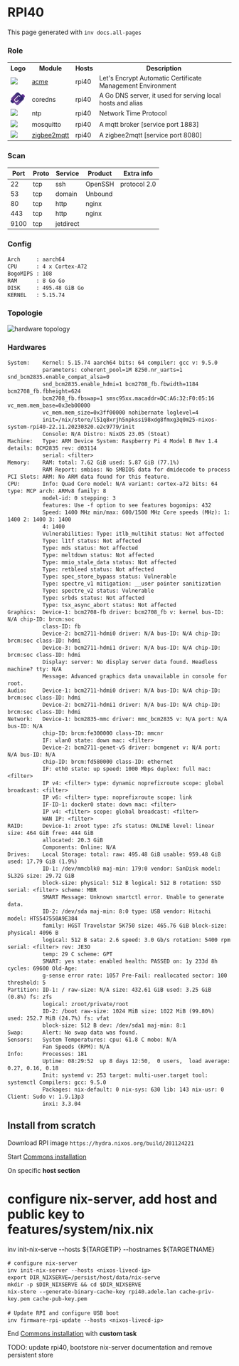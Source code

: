# RPI40

This page generated with `inv docs.all-pages`

[comment]: (>>HOSTINFOS)

### Role

<table>
    <tr>
        <th>Logo</th>
        <th>Module</th>
        <th>Hosts</th>
        <th>Description</th>
    </tr><tr>
            <td><a href="../acme.md"><img width="32" src="https://www.kevinsubileau.fr/wp-content/uploads/2016/03/letsencrypt-logo-pad.png"></a></td>
            <td><a href="../acme.md">acme</a></td>
            <td>rpi40</td>
        <td>Let's Encrypt Automatic Certificate Management Environment</td>
        <tr>
            <td><img width="32" src="https://raw.githubusercontent.com/coredns/logo/master/Icon/CoreDNS_Colour_Icon.png"></td>
            <td>coredns</td>
            <td>rpi40</td>
        <td>A Go DNS server, it used for serving local hosts and alias</td>
        <tr>
            <td><img width="32" src="https://freesvg.org/img/ftntp-client.png"></td>
            <td>ntp</td>
            <td>rpi40</td>
        <td>Network Time Protocol</td>
        <tr>
            <td><img width="32" src="https://developer.community.boschrexroth.com/t5/image/serverpage/image-id/13467i19FDFA6E5DC7C260?v=v2"></td>
            <td>mosquitto</td>
            <td>rpi40</td>
        <td>A mqtt broker [service port 1883]</td>
        <tr>
            <td><a href="../zigbee2mqtt.md"><img width="32" src="https://www.zigbee2mqtt.io/logo.png"></a></td>
            <td><a href="../zigbee2mqtt.md">zigbee2mqtt</a></td>
            <td>rpi40</td>
        <td>A zigbee2mqtt [service port 8080]</td>
        </table>

### Scan

| Port | Proto | Service   | Product | Extra info   |
| ---- | ----- | --------- | ------- | ------------ |
| 22   | tcp   | ssh       | OpenSSH | protocol 2.0 |
| 53   | tcp   | domain    | Unbound |              |
| 80   | tcp   | http      | nginx   |              |
| 443  | tcp   | http      | nginx   |              |
| 9100 | tcp   | jetdirect |         |              |

### Config

```text
Arch     : aarch64
CPU      : 4 x Cortex-A72
BogoMIPS : 108
RAM      : 8 Go Go
DISK     : 495.48 GiB Go
KERNEL   : 5.15.74
```

### Topologie

![hardware topology](https://raw.githubusercontent.com/badele/nix-homelab/master/docs/hosts/rpi40/topologie.svg)

### Hardwares

```
System:    Kernel: 5.15.74 aarch64 bits: 64 compiler: gcc v: 9.5.0
           parameters: coherent_pool=1M 8250.nr_uarts=1 snd_bcm2835.enable_compat_alsa=0
           snd_bcm2835.enable_hdmi=1 bcm2708_fb.fbwidth=1184 bcm2708_fb.fbheight=624
           bcm2708_fb.fbswap=1 smsc95xx.macaddr=DC:A6:32:F0:05:16 vc_mem.mem_base=0x3eb00000
           vc_mem.mem_size=0x3ff00000 nohibernate loglevel=4
           init=/nix/store/l51q8xrjh5npkssi98xdg8fmxg3q0m25-nixos-system-rpi40-22.11.20230320.e2c9779/init
           Console: N/A Distro: NixOS 23.05 (Stoat)
Machine:   Type: ARM Device System: Raspberry Pi 4 Model B Rev 1.4 details: BCM2835 rev: d03114
           serial: <filter>
Memory:    RAM: total: 7.62 GiB used: 5.87 GiB (77.1%)
           RAM Report: smbios: No SMBIOS data for dmidecode to process
PCI Slots: ARM: No ARM data found for this feature.
CPU:       Info: Quad Core model: N/A variant: cortex-a72 bits: 64 type: MCP arch: ARMv8 family: 8
           model-id: 0 stepping: 3
           features: Use -f option to see features bogomips: 432
           Speed: 1400 MHz min/max: 600/1500 MHz Core speeds (MHz): 1: 1400 2: 1400 3: 1400
           4: 1400
           Vulnerabilities: Type: itlb_multihit status: Not affected
           Type: l1tf status: Not affected
           Type: mds status: Not affected
           Type: meltdown status: Not affected
           Type: mmio_stale_data status: Not affected
           Type: retbleed status: Not affected
           Type: spec_store_bypass status: Vulnerable
           Type: spectre_v1 mitigation: __user pointer sanitization
           Type: spectre_v2 status: Vulnerable
           Type: srbds status: Not affected
           Type: tsx_async_abort status: Not affected
Graphics:  Device-1: bcm2708-fb driver: bcm2708_fb v: kernel bus-ID: N/A chip-ID: brcm:soc
           class-ID: fb
           Device-2: bcm2711-hdmi0 driver: N/A bus-ID: N/A chip-ID: brcm:soc class-ID: hdmi
           Device-3: bcm2711-hdmi1 driver: N/A bus-ID: N/A chip-ID: brcm:soc class-ID: hdmi
           Display: server: No display server data found. Headless machine? tty: N/A
           Message: Advanced graphics data unavailable in console for root.
Audio:     Device-1: bcm2711-hdmi0 driver: N/A bus-ID: N/A chip-ID: brcm:soc class-ID: hdmi
           Device-2: bcm2711-hdmi1 driver: N/A bus-ID: N/A chip-ID: brcm:soc class-ID: hdmi
Network:   Device-1: bcm2835-mmc driver: mmc_bcm2835 v: N/A port: N/A bus-ID: N/A
           chip-ID: brcm:fe300000 class-ID: mmcnr
           IF: wlan0 state: down mac: <filter>
           Device-2: bcm2711-genet-v5 driver: bcmgenet v: N/A port: N/A bus-ID: N/A
           chip-ID: brcm:fd580000 class-ID: ethernet
           IF: eth0 state: up speed: 1000 Mbps duplex: full mac: <filter>
           IP v4: <filter> type: dynamic noprefixroute scope: global broadcast: <filter>
           IP v6: <filter> type: noprefixroute scope: link
           IF-ID-1: docker0 state: down mac: <filter>
           IP v4: <filter> scope: global broadcast: <filter>
           WAN IP: <filter>
RAID:      Device-1: zroot type: zfs status: ONLINE level: linear size: 464 GiB free: 444 GiB
           allocated: 20.3 GiB
           Components: Online: N/A
Drives:    Local Storage: total: raw: 495.48 GiB usable: 959.48 GiB used: 17.79 GiB (1.9%)
           ID-1: /dev/mmcblk0 maj-min: 179:0 vendor: SanDisk model: SL32G size: 29.72 GiB
           block-size: physical: 512 B logical: 512 B rotation: SSD serial: <filter> scheme: MBR
           SMART Message: Unknown smartctl error. Unable to generate data.
           ID-2: /dev/sda maj-min: 8:0 type: USB vendor: Hitachi model: HTS547550A9E384
           family: HGST Travelstar 5K750 size: 465.76 GiB block-size: physical: 4096 B
           logical: 512 B sata: 2.6 speed: 3.0 Gb/s rotation: 5400 rpm serial: <filter> rev: JE3O
           temp: 29 C scheme: GPT
           SMART: yes state: enabled health: PASSED on: 1y 233d 8h cycles: 69600 Old-Age:
           g-sense error rate: 1057 Pre-Fail: reallocated sector: 100 threshold: 5
Partition: ID-1: / raw-size: N/A size: 432.61 GiB used: 3.25 GiB (0.8%) fs: zfs
           logical: zroot/private/root
           ID-2: /boot raw-size: 1024 MiB size: 1022 MiB (99.80%) used: 252.7 MiB (24.7%) fs: vfat
           block-size: 512 B dev: /dev/sda1 maj-min: 8:1
Swap:      Alert: No swap data was found.
Sensors:   System Temperatures: cpu: 61.8 C mobo: N/A
           Fan Speeds (RPM): N/A
Info:      Processes: 181
           Uptime: 08:29:52  up 8 days 12:50,  0 users,  load average: 0.27, 0.16, 0.18
           Init: systemd v: 253 target: multi-user.target tool: systemctl Compilers: gcc: 9.5.0
           Packages: nix-default: 0 nix-sys: 630 lib: 143 nix-usr: 0 Client: Sudo v: 1.9.13p3
           inxi: 3.3.04
```

[comment]: (<<HOSTINFOS)

## Install from scratch

Download RPI image `https://hydra.nixos.org/build/201124221`

Start [Commons installation](../installation.md)

On specific **host section**

# configure nix-server, <One time> add host and public key to features/system/nix.nix

inv init-nix-serve --hosts ${TARGETIP} --hostnames ${TARGETNAME}

```
# configure nix-server
inv init-nix-server --hosts <nixos-livecd-ip>
export DIR_NIXSERVE=/persist/host/data/nix-serve
mkdir -p $DIR_NIXSERVE && cd $DIR_NIXSERVE
nix-store --generate-binary-cache-key rpi40.adele.lan cache-priv-key.pem cache-pub-key.pem

# Update RPI and configure USB boot
inv firmware-rpi-update --hosts <nixos-livecd-ip>
```

End [Commons installation](../installation.md) with **custom task**

TODO: update rpi40, bootstore nix-server documentation and remove persistent
store
